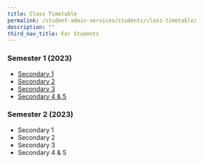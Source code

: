 ```yaml
---
title: Class Timetable
permalink: /student-admin-services/students/class-timetable/
description: ""
third_nav_title: For Students
---
```

### Semester 1 (2023)

* [Secondary 1](/files/TT_2023-Sem-1_31Dec_S1.pdf)
* [Secondary 2](/files/TT_2023-Sem1_31Dec_S2.pdf)
* [Secondary 3](/files/TT_2023-Sem1_31Dec_S3.pdf)
* [Secondary 4 & 5](/files/TT_2023-Sem-1_31Dec_S4_5.pdf)

### Semester 2 (2023)

* Secondary 1
* Secondary 2
* Secondary 3
* Secondary 4 & 5